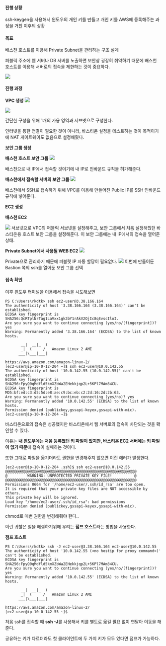#### **진행 상황**

ssh-keygen을 사용해서 윈도우의 개인 키를 만들고 개인 키를 AWS에 등록해주는 과정을 거친 이후의 상황

#### **목표**

배스천 호스트를 이용해 Private Subnet을 관리하는 구조 설계

퍼블릭 주소에 웹 서버나 DB 서버를 노출하면 보안상 굉장히 취약하기 때문에 배스천 호스트를 이용해 서버로의 접속을 제한하는 것이 중요하다.

![](https://img1.daumcdn.net/thumb/R1280x0/?scode=mtistory2&fname=https%3A%2F%2Fblog.kakaocdn.net%2Fdn%2FIBdK0%2FbtrysBUqX6i%2FHWGMO9oENSr4qyaZ7Dj1sk%2Fimg.png)

#### **진행 과정**

**VPC 생성**
![](https://img1.daumcdn.net/thumb/R1280x0/?scode=mtistory2&fname=https%3A%2F%2Fblog.kakaocdn.net%2Fdn%2F5bJop%2FbtryowF9yi1%2FvHKWdbhsnMs2SuaTw1JcJK%2Fimg.png)

![](https://img1.daumcdn.net/thumb/R1280x0/?scode=mtistory2&fname=https%3A%2F%2Fblog.kakaocdn.net%2Fdn%2FcY88Ai%2Fbtryoxd5pAM%2FdiRN5Sj85BnmB7Ky3PeacK%2Fimg.png)

간단한 구성을 위해 1개의 가용 영역과 서브넷으로 구성한다.

인터넷을 통한 연결이 필요한 것이 아니라, 바스티온 설정을 테스트하는 것이 목적이기에 NAT 게이트웨이도 없음으로 설정해줬다.

**보안 그룹 생성**

**배스천 호스트 보안 그룹**
![](https://img1.daumcdn.net/thumb/R1280x0/?scode=mtistory2&fname=https%3A%2F%2Fblog.kakaocdn.net%2Fdn%2FdfdIOp%2Fbtryvu07ey1%2FhuQgUBEUpXu5oS54F13S40%2Fimg.png)

배스천으로 내 IP에서 접속할 것이기에 내 IP로 인바운드 규칙을 허가해준다.

**배스천에서 접속할 서버의 보안 그룹**
![](https://img1.daumcdn.net/thumb/R1280x0/?scode=mtistory2&fname=https%3A%2F%2Fblog.kakaocdn.net%2Fdn%2FzM7pO%2FbtrytjssLE5%2Fid3kftvA4MxsnQNjeKvKqK%2Fimg.png)

배스천에서 SSH로 접속하기 위해 VPC를 이용해 만들어진 Public IP를 SSH 인바운드 규칙에 넣어준다.

**EC2 생성**

**배스천 EC2**

![](https://img1.daumcdn.net/thumb/R1280x0/?scode=mtistory2&fname=https%3A%2F%2Fblog.kakaocdn.net%2Fdn%2FmMQf4%2Fbtrytkx85zG%2FxgLjzokvmRlCCmFeYlAJC0%2Fimg.png)
서브넷으로 VPC의 퍼블릭 서브넷을 설정해주고, 보안 그룹에서 처음 설정해줬던 바스티온용 호스트 보안 그룹을 설정해준다. 이 보안 그룹에는 내 IP에서의 접속을 열어준 상태.

**Private Subnet에서 사용될 WEB EC2**
![](https://img1.daumcdn.net/thumb/R1280x0/?scode=mtistory2&fname=https%3A%2F%2Fblog.kakaocdn.net%2Fdn%2FtqFW4%2FbtryvvZ1WJQ%2FLcQF3FaMLJIwJOB6Q2VPd0%2Fimg.png)

Private으로 관리하기 때문에 퍼블릿 IP 자동 할당이 필요없다.
![](https://img1.daumcdn.net/thumb/R1280x0/?scode=mtistory2&fname=https%3A%2F%2Fblog.kakaocdn.net%2Fdn%2FcT5OVD%2Fbtryt4Poxxp%2FLBaaJQmzhYEdyCfjo1P72K%2Fimg.png)
이번에 만들어둔 Bastion 쪽의 ssh를 열어둔 보안 그룹 선택

#### **접속 확인**

이후 윈도우 터미널을 이용해서 접속을 시도해보면

```
PS C:\Users\rkdtk> ssh ec2-user@3.38.166.164
The authenticity of host '3.38.166.164 (3.38.166.164)' can't be established.
ECDSA key fingerprint is SHA256:QcRTplNrTag1LaVxx1gk2bY1rAkV2OjIc8qEvscIloI.
Are you sure you want to continue connecting (yes/no/[fingerprint])? yes
Warning: Permanently added '3.38.166.164' (ECDSA) to the list of known hosts.

       __|  __|_  )
       _|  (     /   Amazon Linux 2 AMI
      ___|\___|___|

https://aws.amazon.com/amazon-linux-2/
[ec2-user@ip-10-0-12-204 ~]$ ssh ec2-user@10.0.142.55
The authenticity of host '10.0.142.55 (10.0.142.55)' can't be established.
ECDSA key fingerprint is SHA256:FpyQ0qMdfld5kmXZbWa2EHekkjqp2L+5KPl7MAm34CU.
ECDSA key fingerprint is MD5:bf:ed:c3:d5:5d:e8:ae:c9:bc:eb:c2:2d:16:2d:2b:63.
Are you sure you want to continue connecting (yes/no)? yes
Warning: Permanently added '10.0.142.55' (ECDSA) to the list of known hosts.
Permission denied (publickey,gssapi-keyex,gssapi-with-mic).
[ec2-user@ip-10-0-12-204 ~]$
```

바스티온으로의 접속은 성공했지만 바스티온에서 웹 서버로의 접속이 차단되는 것을 확인할 수 있다.

이유는 **내 윈도우에는 처음 등록했던 키 파일이 있지만, 바스티온 EC2 서버에는 키 파일이 없기 때문**에 접속이 실패하는 것이다.

또한 그대로 파일을 옮기더라도 권한을 변경해주지 않으면 이런 에러가 발생한다. 

```
[ec2-user@ip-10-0-12-204 .ssh]$ ssh ec2-user@10.0.142.55
@@@@@@@@@@@@@@@@@@@@@@@@@@@@@@@@@@@@@@@@@@@@@@@@@@@@@@@@@@@
@         WARNING: UNPROTECTED PRIVATE KEY FILE!          @
@@@@@@@@@@@@@@@@@@@@@@@@@@@@@@@@@@@@@@@@@@@@@@@@@@@@@@@@@@@
Permissions 0664 for '/home/ec2-user/.ssh/id_rsa' are too open.
It is required that your private key files are NOT accessible by others.
This private key will be ignored.
Load key "/home/ec2-user/.ssh/id_rsa": bad permissions
Permission denied (publickey,gssapi-keyex,gssapi-with-mic).
```

chmod로 매번 권한을 변경해줘야 한다..

이런 귀찮은 일을 해결하기위해 우리는 **점프 호스트**라는 방법을 사용한다.

**점프 호스트**

```
PS C:\Users\rkdtk> ssh -J ec2-user@3.38.166.164 ec2-user@10.0.142.55
The authenticity of host '10.0.142.55 (<no hostip for proxy command>)' can't be established.
ECDSA key fingerprint is SHA256:FpyQ0qMdfld5kmXZbWa2EHekkjqp2L+5KPl7MAm34CU.
Are you sure you want to continue connecting (yes/no/[fingerprint])? yes
Warning: Permanently added '10.0.142.55' (ECDSA) to the list of known hosts.

       __|  __|_  )
       _|  (     /   Amazon Linux 2 AMI
      ___|\___|___|

https://aws.amazon.com/amazon-linux-2/
[ec2-user@ip-10-0-142-55 ~]$
```

처음 ssh를 접속할 때 **ssh -J**를 사용해서 키를 별도로 옮길 필요 없이 연달아 이동을 해준다.

공유하는 키가 다르더라도 첫 클라이언트에 두 가지 키가 모두 있다면 점프가 가능하다.